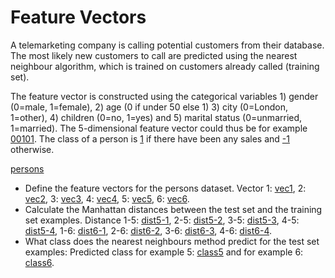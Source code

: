 # Feature Vectors

A telemarketing company is calling potential customers from their database. The most likely new customers to call are predicted using the nearest neighbour algorithm, which is trained on customers already called (training set).

The feature vector is constructed using the categorical variables 1) gender (0=male, 1=female), 2) age (0 if under 50 else 1) 3) city (0=London, 1=other), 4) children (0=no, 1=yes) and 5) marital status (0=unmarried, 1=married). The 5-dimensional feature vector could thus be for example [00101](example). The class of a person is [1](example) if there have been any sales and [-1](example) otherwise.

[persons]()

* Define the feature vectors for the persons dataset. Vector 1: [vec1](answer), 2: [vec2](answer), 3: [vec3](answer), 4: [vec4](answer), 5: [vec5](answer), 6: [vec6](answer).
* Calculate the Manhattan distances between the test set and the training set examples. Distance 1-5: [dist5-1](answer), 2-5: [dist5-2](answer), 3-5: [dist5-3](answer), 4-5: [dist5-4](answer), 1-6: [dist6-1](answer), 2-6: [dist6-2](answer), 3-6: [dist6-3](answer), 4-6: [dist6-4](answer).
* What class does the nearest neighbours method predict for the test set examples: Predicted class for example 5: [class5](answer) and for example 6: [class6](answer).

